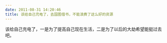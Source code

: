 ```yaml
---
date: 2011-08-31 14:20:46
title: 该给自己充电了，去国图借书，不能浪费了这么好的资源
---
```



该给自己充电了，一是为了提高自己现在生活，二是为了以后的大劫希望能挺过去吧。